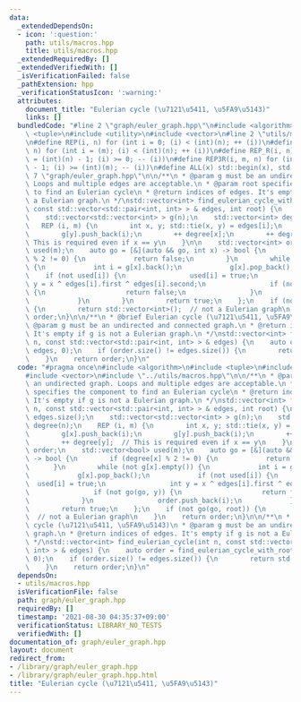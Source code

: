 ```yaml
---
data:
  _extendedDependsOn:
  - icon: ':question:'
    path: utils/macros.hpp
    title: utils/macros.hpp
  _extendedRequiredBy: []
  _extendedVerifiedWith: []
  _isVerificationFailed: false
  _pathExtension: hpp
  _verificationStatusIcon: ':warning:'
  attributes:
    document_title: "Eulerian cycle (\u7121\u5411, \u5FA9\u5143)"
    links: []
  bundledCode: "#line 2 \"graph/euler_graph.hpp\"\n#include <algorithm>\n#include\
    \ <tuple>\n#include <utility>\n#include <vector>\n#line 2 \"utils/macros.hpp\"\
    \n#define REP(i, n) for (int i = 0; (i) < (int)(n); ++ (i))\n#define REP3(i, m,\
    \ n) for (int i = (m); (i) < (int)(n); ++ (i))\n#define REP_R(i, n) for (int i\
    \ = (int)(n) - 1; (i) >= 0; -- (i))\n#define REP3R(i, m, n) for (int i = (int)(n)\
    \ - 1; (i) >= (int)(m); -- (i))\n#define ALL(x) std::begin(x), std::end(x)\n#line\
    \ 7 \"graph/euler_graph.hpp\"\n\n/**\n * @param g must be an undirected graph.\
    \ Loops and multiple edges are acceptable.\n * @param root specifies the component\
    \ to find an Eulerian cycle\n * @return indices of edges. It's empty if g is not\
    \ a Eulerian graph.\n */\nstd::vector<int> find_eulerian_cycle_with_root(int n,\
    \ const std::vector<std::pair<int, int> > & edges, int root) {\n    int m = edges.size();\n\
    \    std::vector<std::vector<int> > g(n);\n    std::vector<int> degree(n);\n \
    \   REP (i, m) {\n        int x, y; std::tie(x, y) = edges[i];\n        g[x].push_back(i);\n\
    \        g[y].push_back(i);\n        ++ degree[x];\n        ++ degree[y];  //\
    \ This is required even if x == y\n    }\n\n    std::vector<int> order;\n    std::vector<bool>\
    \ used(m);\n    auto go = [&](auto && go, int x) -> bool {\n        if (degree[x]\
    \ % 2 != 0) {\n            return false;\n        }\n        while (not g[x].empty())\
    \ {\n            int i = g[x].back();\n            g[x].pop_back();\n        \
    \    if (not used[i]) {\n                used[i] = true;\n                int\
    \ y = x ^ edges[i].first ^ edges[i].second;\n                if (not go(go, y))\
    \ {\n                    return false;\n                }\n                order.push_back(i);\n\
    \            }\n        }\n        return true;\n    };\n    if (not go(go, root))\
    \ {\n        return std::vector<int>();  // not a Eulerian graph\n    }\n    return\
    \ order;\n}\n\n/**\n * @brief Eulerian cycle (\u7121\u5411, \u5FA9\u5143)\n *\
    \ @param g must be an undirected and connected graph.\n * @return indices of edges.\
    \ It's empty if g is not a Eulerian graph.\n */\nstd::vector<int> find_eulerian_cycle(int\
    \ n, const std::vector<std::pair<int, int> > & edges) {\n    auto order = find_eulerian_cycle_with_root(n,\
    \ edges, 0);\n    if (order.size() != edges.size()) {\n        return std::vector<int>();\n\
    \    }\n    return order;\n}\n"
  code: "#pragma once\n#include <algorithm>\n#include <tuple>\n#include <utility>\n\
    #include <vector>\n#include \"../utils/macros.hpp\"\n\n/**\n * @param g must be\
    \ an undirected graph. Loops and multiple edges are acceptable.\n * @param root\
    \ specifies the component to find an Eulerian cycle\n * @return indices of edges.\
    \ It's empty if g is not a Eulerian graph.\n */\nstd::vector<int> find_eulerian_cycle_with_root(int\
    \ n, const std::vector<std::pair<int, int> > & edges, int root) {\n    int m =\
    \ edges.size();\n    std::vector<std::vector<int> > g(n);\n    std::vector<int>\
    \ degree(n);\n    REP (i, m) {\n        int x, y; std::tie(x, y) = edges[i];\n\
    \        g[x].push_back(i);\n        g[y].push_back(i);\n        ++ degree[x];\n\
    \        ++ degree[y];  // This is required even if x == y\n    }\n\n    std::vector<int>\
    \ order;\n    std::vector<bool> used(m);\n    auto go = [&](auto && go, int x)\
    \ -> bool {\n        if (degree[x] % 2 != 0) {\n            return false;\n  \
    \      }\n        while (not g[x].empty()) {\n            int i = g[x].back();\n\
    \            g[x].pop_back();\n            if (not used[i]) {\n              \
    \  used[i] = true;\n                int y = x ^ edges[i].first ^ edges[i].second;\n\
    \                if (not go(go, y)) {\n                    return false;\n   \
    \             }\n                order.push_back(i);\n            }\n        }\n\
    \        return true;\n    };\n    if (not go(go, root)) {\n        return std::vector<int>();\
    \  // not a Eulerian graph\n    }\n    return order;\n}\n\n/**\n * @brief Eulerian\
    \ cycle (\u7121\u5411, \u5FA9\u5143)\n * @param g must be an undirected and connected\
    \ graph.\n * @return indices of edges. It's empty if g is not a Eulerian graph.\n\
    \ */\nstd::vector<int> find_eulerian_cycle(int n, const std::vector<std::pair<int,\
    \ int> > & edges) {\n    auto order = find_eulerian_cycle_with_root(n, edges,\
    \ 0);\n    if (order.size() != edges.size()) {\n        return std::vector<int>();\n\
    \    }\n    return order;\n}\n"
  dependsOn:
  - utils/macros.hpp
  isVerificationFile: false
  path: graph/euler_graph.hpp
  requiredBy: []
  timestamp: '2021-08-30 04:35:37+09:00'
  verificationStatus: LIBRARY_NO_TESTS
  verifiedWith: []
documentation_of: graph/euler_graph.hpp
layout: document
redirect_from:
- /library/graph/euler_graph.hpp
- /library/graph/euler_graph.hpp.html
title: "Eulerian cycle (\u7121\u5411, \u5FA9\u5143)"
---
```

